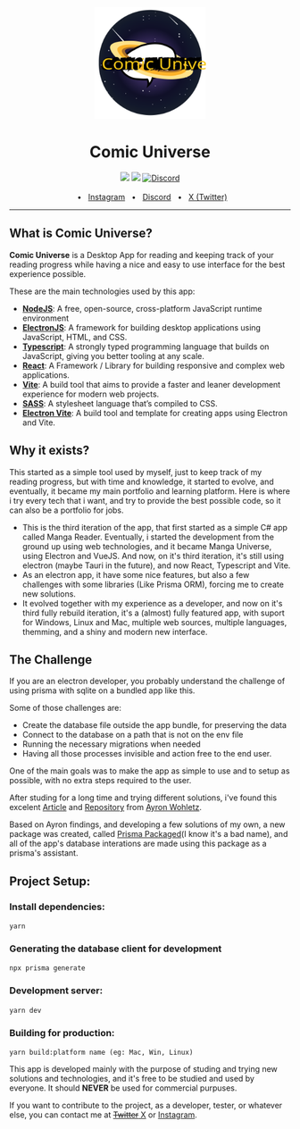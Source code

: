 <div align="center">
  <img src="https://github.com/pablovsouza/comic-universe/blob/Version-2.0/src/renderer/assets/icon.svg?raw=true" width="200">
  <h1>Comic Universe</h1>
  <img src="https://img.shields.io/badge/PRs-welcome-brightgreen.svg" />
  <a href="https://github.com/prisma/prisma/blob/main/LICENSE"><img src="https://img.shields.io/badge/license-MIT-blue" /></a>
  <a href="https://discord.gg/gPsQkDGDfc"><img alt="Discord" src="https://img.shields.io/discord/1270554232260526120?label=Discord"></a>
  <br />
  <br />
  <span>&nbsp;&nbsp;•&nbsp;&nbsp;</span>
  <a href="https://www.instagram.com/opablosouza/">Instagram</a>
  <span>&nbsp;&nbsp;•&nbsp;&nbsp;</span>
  <a href="https://discord.gg/gPsQkDGDfc">Discord</a>
  <span>&nbsp;&nbsp;•&nbsp;&nbsp;</span>
  <a href="https://x.com/opablosouza">X (Twitter)</a>
  <br />
  <hr />
</div>

## What is Comic Universe?

**Comic Universe** is a Desktop App for reading and keeping track of your reading progress while having a nice and easy to use interface for the best experience possible.

These are the main technologies used by this app:

- [**NodeJS**](https://nodejs.org/): A free, open-source, cross-platform JavaScript runtime environment
- [**ElectronJS**](https://www.electronjs.org/): A framework for building desktop applications using JavaScript, HTML, and CSS.
- [**Typescript**](https://www.typescriptlang.org/): A strongly typed programming language that builds on JavaScript, giving you better tooling at any scale.
- [**React**](https://react.dev/): A Framework / Library for building responsive and complex web applications.
- [**Vite**](https://vitejs.dev/): A build tool that aims to provide a faster and leaner development experience for modern web projects.
- [**SASS**](https://sass-lang.com/): A stylesheet language that’s compiled to CSS.
- [**Electron Vite**](https://electron-vite.org/): A build tool and template for creating apps using Electron and Vite.

## Why it exists?

This started as a simple tool used by myself, just to keep track of my reading progress, but with time and knowledge, it started to evolve, and eventually, it became my main portfolio and learning platform. Here is where i try every tech that i want, and try to provide the best possible code, so it can also be a portfolio for jobs.

- This is the third iteration of the app, that first started as a simple C# app called Manga Reader. Eventually, i started the development from the ground up using web technologies, and it became Manga Universe, using Electron and VueJS. And now, on it's third iteration, it's still using electron (maybe Tauri in the future), and now React, Typescript and Vite.
- As an electron app, it have some nice features, but also a few challenges with some libraries (Like Prisma ORM), forcing me to create new solutions.
- It evolved together with my experience as a developer, and now on it's third fully rebuild iteration, it's a (almost) fully featured app, with suport for Windows, Linux and Mac, multiple web sources, multiple languages, themming, and a shiny and modern new interface.

## The Challenge

If you are an electron developer, you probably understand the challenge of using prisma with sqlite on a bundled app like this.

Some of those challenges are:

- Create the database file outside the app bundle, for preserving the data
- Connect to the database on a path that is not on the env file
- Running the necessary migrations when needed
- Having all those processes invisible and action free to the end user.

One of the main goals was to make the app as simple to use and to setup as possible, with no extra steps required to the user.

After studing for a long time and trying different solutions, i've found this excelent [Article](https://dev.to/awohletz/running-prisma-migrate-in-an-electron-app-1ehm) and [Repository](https://github.com/awohletz/electron-prisma-trpc-example) from [Ayron Wohletz](https://twitter.com/ayron_wohletz).

Based on Ayron findings, and developing a few solutions of my own, a new package was created, called [Prisma Packaged](https://github.com/pablovsouza/prisma-packaged)(I know it's a bad name), and all of the app's database interations are made using this package as a prisma's assistant.

## Project Setup:

### Install dependencies:

```
yarn
```

### Generating the database client for development

```
npx prisma generate
```

### Development server:

```
yarn dev
```

### Building for production:

```
yarn build:platform name (eg: Mac, Win, Linux)
```

This app is developed mainly with the purpose of studing and trying new solutions and technologies, and it's free to be studied and used by everyone. It should **NEVER** be used for commercial purpuses.

If you want to contribute to the project, as a developer, tester, or whatever else, you can contact me at [~~Twitter~~ X](https://twitter.com/opablosouza) or [Instagram](https://www.instagram.com/opablosouza/).
